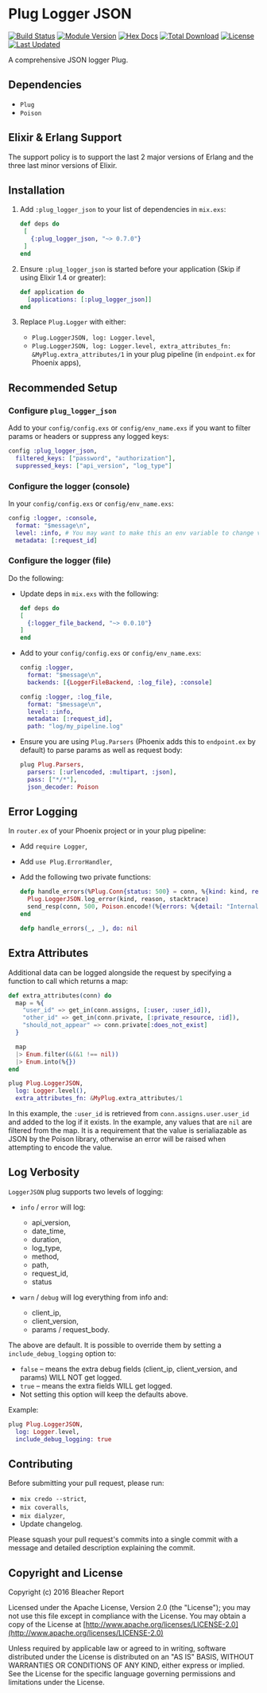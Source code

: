 # Plug Logger JSON

[![Build Status](https://travis-ci.org/bleacherreport/plug_logger_json.svg?branch=master)](https://travis-ci.org/bleacherreport/plug_logger_json)
[![Module Version](https://img.shields.io/hexpm/v/plug_logger_json.svg)](https://hex.pm/packages/plug_logger_json)
[![Hex Docs](https://img.shields.io/badge/hex-docs-lightgreen.svg)](https://hexdocs.pm/plug_logger_json/)
[![Total Download](https://img.shields.io/hexpm/dt/plug_logger_json.svg)](https://hex.pm/packages/plug_logger_json)
[![License](https://img.shields.io/hexpm/l/plug_logger_json.svg)](https://github.com/bleacherreport/plug_logger_json/blob/master/LICENSE)
[![Last Updated](https://img.shields.io/github/last-commit/bleacherreport/plug_logger_json.svg)](https://github.com/bleacherreport/plug_logger_json/commits/master)


A comprehensive JSON logger Plug.

## Dependencies

* `Plug`
* `Poison`

## Elixir & Erlang Support

The support policy is to support the last 2 major versions of Erlang and the three last minor versions of Elixir.

## Installation

1. Add `:plug_logger_json` to your list of dependencies in `mix.exs`:

   ```elixir
   def deps do
    [
      {:plug_logger_json, "~> 0.7.0"}
    ]
   end
   ```

2. Ensure `:plug_logger_json` is started before your application (Skip if using Elixir 1.4 or greater):

   ```elixir
   def application do
     [applications: [:plug_logger_json]]
   end
   ```

3. Replace `Plug.Logger` with either:

   * `Plug.LoggerJSON, log: Logger.level`,
   * `Plug.LoggerJSON, log: Logger.level, extra_attributes_fn: &MyPlug.extra_attributes/1` in your plug pipeline (in `endpoint.ex` for Phoenix apps),

## Recommended Setup

### Configure `plug_logger_json`

Add to your `config/config.exs` or `config/env_name.exs` if you want to filter params or headers or suppress any logged keys:

```elixir
config :plug_logger_json,
  filtered_keys: ["password", "authorization"],
  suppressed_keys: ["api_version", "log_type"]
```

### Configure the logger (console)

In your `config/config.exs` or `config/env_name.exs`:

```elixir
config :logger, :console,
  format: "$message\n",
  level: :info, # You may want to make this an env variable to change verbosity of the logs
  metadata: [:request_id]
```

### Configure the logger (file)

Do the following:

* Update deps in `mix.exs` with the following:

  ```elixir
  def deps do
  [
    {:logger_file_backend, "~> 0.0.10"}
  ]
  end
  ```

* Add to your `config/config.exs` or `config/env_name.exs`:

  ```elixir
  config :logger,
    format: "$message\n",
    backends: [{LoggerFileBackend, :log_file}, :console]

  config :logger, :log_file,
    format: "$message\n",
    level: :info,
    metadata: [:request_id],
    path: "log/my_pipeline.log"
  ```

* Ensure you are using `Plug.Parsers` (Phoenix adds this to `endpoint.ex` by default) to parse params as well as request body:

  ```elixir
  plug Plug.Parsers,
    parsers: [:urlencoded, :multipart, :json],
    pass: ["*/*"],
    json_decoder: Poison
  ```

## Error Logging

In `router.ex` of your Phoenix project or in your plug pipeline:

* Add `require Logger`,
* Add `use Plug.ErrorHandler`,
* Add the following two private functions:

  ```elixir
  defp handle_errors(%Plug.Conn{status: 500} = conn, %{kind: kind, reason: reason, stack: stacktrace}) do
    Plug.LoggerJSON.log_error(kind, reason, stacktrace)
    send_resp(conn, 500, Poison.encode!(%{errors: %{detail: "Internal server error"}}))
  end

  defp handle_errors(_, _), do: nil
  ```

## Extra Attributes

Additional data can be logged alongside the request by specifying a function to call which returns a map:

```elixir
def extra_attributes(conn) do
  map = %{
    "user_id" => get_in(conn.assigns, [:user, :user_id]),
    "other_id" => get_in(conn.private, [:private_resource, :id]),
    "should_not_appear" => conn.private[:does_not_exist]
  }

  map
  |> Enum.filter(&(&1 !== nil))
  |> Enum.into(%{})
end

plug Plug.LoggerJSON,
  log: Logger.level(),
  extra_attributes_fn: &MyPlug.extra_attributes/1
```

In this example, the `:user_id` is retrieved from `conn.assigns.user.user_id` and added to the log if it exists. In the example, any values that are `nil` are filtered from the map. It is a requirement that the value is serialiazable as JSON by the Poison library, otherwise an error will be raised when attempting to encode the value.

## Log Verbosity

`LoggerJSON` plug supports two levels of logging:

  * `info` / `error` will log:

    * api_version,
    * date_time,
    * duration,
    * log_type,
    * method,
    * path,
    * request_id,
    * status

  * `warn` / `debug` will log everything from info and:

    * client_ip,
    * client_version,
    * params / request_body.

The above are default. It is possible to override them by setting a `include_debug_logging` option to:

  * `false` – means the extra debug fields (client_ip, client_version, and params) WILL NOT get logged.
  * `true` – means the extra fields WILL get logged.
  * Not setting this option will keep the defaults above.

Example:

```elixir
plug Plug.LoggerJSON,
  log: Logger.level,
  include_debug_logging: true
```

## Contributing

Before submitting your pull request, please run:

  * `mix credo --strict`,
  * `mix coveralls`,
  * `mix dialyzer`,
  *  Update changelog.

Please squash your pull request's commits into a single commit with a message and detailed description explaining the commit.

## Copyright and License

Copyright (c) 2016 Bleacher Report

Licensed under the Apache License, Version 2.0 (the "License");
you may not use this file except in compliance with the License.
You may obtain a copy of the License at [http://www.apache.org/licenses/LICENSE-2.0](http://www.apache.org/licenses/LICENSE-2.0)

Unless required by applicable law or agreed to in writing, software
distributed under the License is distributed on an "AS IS" BASIS,
WITHOUT WARRANTIES OR CONDITIONS OF ANY KIND, either express or implied.
See the License for the specific language governing permissions and
limitations under the License.

